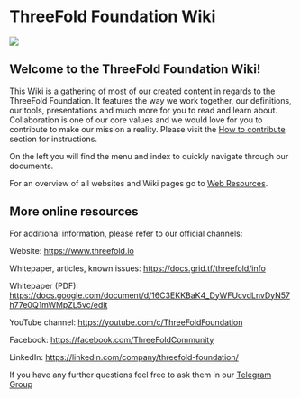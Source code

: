 # ThreeFold Foundation Wiki

![](https://images.unsplash.com/photo-1495364037436-fed1ba81ad3e?ixlib=rb-0.3.5&ixid=eyJhcHBfaWQiOjEyMDd9&s=655ce70e725522ae583a940359ce8260&auto=format&fit=crop&w=1655&q=80)

## Welcome to the ThreeFold Foundation Wiki!

This Wiki is a gathering of most of our created content in regards to the ThreeFold Foundation.
It features the way we work together, our definitions, our tools, presentations and much more for you to read and learn about.
Collaboration is one of our core values and we would love for you to contribute to make our mission a reality. Please visit the [How to contribute](https://threefoldfoundation.github.io/info_foundation/#/collaboration/contributing_in_agile_org) section for instructions.

On the left you will find the menu and index to quickly navigate through our documents.

For an overview of all websites and Wiki pages go to [Web Resources](https://threefoldfoundation.github.io/info_foundation/#/web_resources/README).

## More online resources

For additional information, please refer to our official channels:

Website: https://www.threefold.io

Whitepaper, articles, known issues: https://docs.grid.tf/threefold/info

Whitepaper (PDF): https://docs.google.com/document/d/16C3EKKBaK4_DyWFUcvdLnvDyN57h77e0Q1mWMpZL5vc/edit

YouTube channel: https://youtube.com/c/ThreeFoldFoundation

Facebook: https://facebook.com/ThreeFoldCommunity

LinkedIn: https://linkedin.com/company/threefold-foundation/

If you have any further questions feel free to ask them in our [Telegram Group](https://t.me/threefoldtoken_chat)